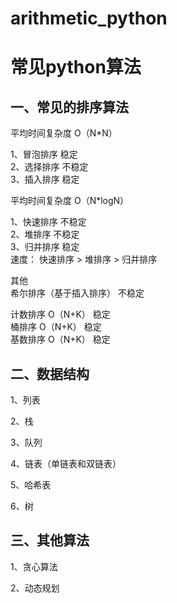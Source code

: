 # arithmetic_python
# **常见python算法**

## 一、常见的排序算法

平均时间复杂度  O（N*N）  
  
1、冒泡排序      稳定  
2、选择排序      不稳定  
3、插入排序      稳定
  

平均时间复杂度  O（N*logN）  
  
1、快速排序      不稳定  
2、堆排序        不稳定  
3、归并排序      稳定  
速度： 快速排序 > 堆排序 > 归并排序
  

其他  
希尔排序（基于插入排序）  不稳定  

计数排序    O（N+K）   		稳定  
桶排序      O（N+K）   	稳定  
基数排序    O（N+K）   		稳定

## 二、数据结构

1、列表  

2、栈  

3、队列  

4、链表（单链表和双链表）  

5、哈希表  

6、树

## 三、其他算法

1、贪心算法  

2、动态规划

